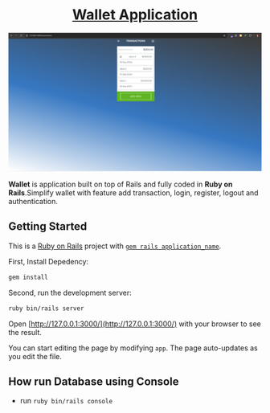 <h1 align="center">
  <a href="https://github.com/Alamnzr123/starterpack_rails">
  Wallet Application
  </a>
  <br />
</h1>

![screenshot](app/assets/images/ss.png)

**Wallet** is application built on top of Rails and fully coded in **Ruby on Rails**.Simplify wallet with feature add transaction, login, register, logout and authentication.

## Getting Started

This is a [Ruby on Rails](https://rubyonrails.org/) project with [`gem rails application_name`](https://guides.rubyonrails.org/getting_started.html).

First, Install Depedency:

```bash
gem install
```

Second, run the development server:

```bash
ruby bin/rails server
```

Open [http://127.0.0.1:3000/](http://127.0.0.1:3000/) with your browser to see the result.

You can start editing the page by modifying `app`. The page auto-updates as you edit the file.


## How run Database using Console

- run `ruby bin/rails console`


